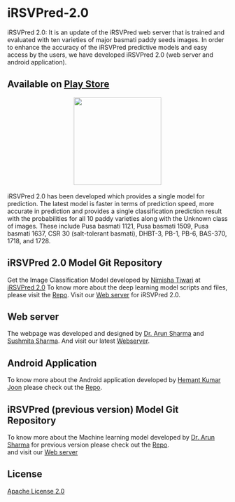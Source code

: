 # iRSVPred-2.0
iRSVPred 2.0: It is an update of the iRSVPred web server that is trained and evaluated with ten varieties of major basmati paddy seeds images. In order to enhance the accuracy of the iRSVPred predictive models and easy access by the users, we have developed iRSVPred 2.0 (web server and android application).

## Available on [Play Store](https://play.google.com/store/apps/details?id=org.icgeb.irsvpred_2)

<div align="center">
  <img src="https://bioinfo.icgeb.res.in/irsvpred_2/ss_1.jpeg" height="200px">
</div>

<br>
iRSVPred 2.0 has been developed which provides a single model for prediction. The latest model is faster in terms of prediction speed, more accurate in prediction and provides a single classification prediction result with the probabilities for all 10 paddy varieties along with the Unknown class of images. These include Pusa basmati 1121, Pusa basmati 1509, Pusa basmati 1637, CSR 30 (salt-tolerant basmati), DHBT-3, PB-1, PB-6, BAS-370, 1718, and 1728.

   
## iRSVPred 2.0 Model Git Repository  
Get the Image Classification Model developed by [Nimisha Tiwari](https://www.linkedin.com/in/nimisha-tiwari-708b92153/) at [iRSVPred 2.0](https://github.com/nimitiwari08/iRSVPred_2)
To know more about the deep learning model scripts and files, please visit the [Repo](https://github.com/nimitiwari08/iRSVPred_2).
Visit our [Web server](https://bioinfo.icgeb.res.in/irsvpred_2/index.php) for iRSVPred 2.0.

## Web server
The webpage was developed and designed by [Dr. Arun Sharma](https://www.linkedin.com/in/dr-arun-sharma-4a388733/) and [Sushmita Sharma](https://www.linkedin.com/in/sushmita-sharma-a7968977/). And visit our latest [Webserver](https://bioinfo.icgeb.res.in/irsvpred_2).

## Android Application
To know more about the Android application developed by [Hemant Kumar Joon](https://www.linkedin.com/in/hemantjoon/) please check out the [Repo](https://github.com/tbgicgeb/iRSVPred-2.0-Android-Application).

## iRSVPred (previous version) Model Git Repository  
To know more about the Machine learning model developed by [Dr. Arun Sharma](https://github.com/arunsharma8osdd) for previous version please check out the [Repo](https://github.com/arunsharma8osdd/iRSVPred).\
and visit our [Web server](https://apexbtic.icgeb.res.in/rice)

## License

[Apache License 2.0](LICENSE)
